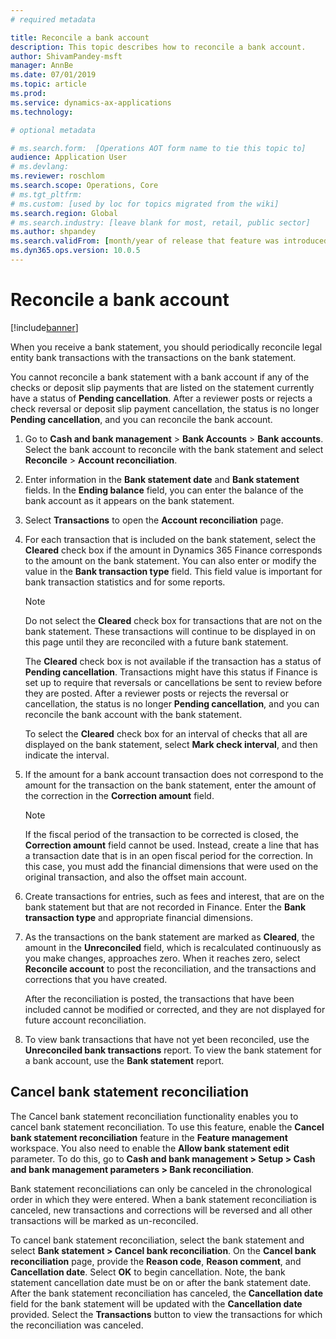 ```yaml
---
# required metadata

title: Reconcile a bank account
description: This topic describes how to reconcile a bank account.
author: ShivamPandey-msft
manager: AnnBe
ms.date: 07/01/2019
ms.topic: article
ms.prod: 
ms.service: dynamics-ax-applications
ms.technology: 

# optional metadata

# ms.search.form:  [Operations AOT form name to tie this topic to]
audience: Application User
# ms.devlang: 
ms.reviewer: roschlom
ms.search.scope: Operations, Core
# ms.tgt_pltfrm: 
# ms.custom: [used by loc for topics migrated from the wiki]
ms.search.region: Global
# ms.search.industry: [leave blank for most, retail, public sector]
ms.author: shpandey
ms.search.validFrom: [month/year of release that feature was introduced in, in format yyyy-mm-dd]
ms.dyn365.ops.version: 10.0.5
---
```


# Reconcile a bank account

[!include[banner](../includes/banner.md)]

When you receive a bank statement, you should periodically reconcile legal entity bank transactions with the transactions on the bank statement.

You cannot reconcile a bank statement with a bank account if any of the checks or deposit slip payments that are listed on the statement currently have a status of **Pending cancellation**. After a reviewer posts or rejects a check reversal or deposit slip payment cancellation, the status is no longer **Pending cancellation**, and you can reconcile the bank account.

1.  Go to **Cash and bank management** \> **Bank Accounts** \> **Bank accounts**. Select the bank account to reconcile with the bank statement and select **Reconcile** > **Account reconciliation**.

2.  Enter information in the **Bank statement date** and **Bank statement** fields. In the **Ending balance** field, you can enter the balance of the bank account as it appears on the bank statement.

3.  Select **Transactions** to open the **Account reconciliation** page.

4.  For each transaction that is included on the bank statement, select the **Cleared** check box if the amount in Dynamics 365 Finance corresponds to the amount on the bank statement. You can also enter or modify the value in the **Bank transaction type** field. This field value is important for bank transaction statistics and for some reports.
    

    > [!NOTE]
    > <P>Do not select the <STRONG>Cleared</STRONG> check box for transactions that are not on the bank statement. These transactions will continue to be displayed in on this page until they are reconciled with a future bank statement.</P>
    > <P>The <STRONG>Cleared</STRONG> check box is not available if the transaction has a status of <STRONG>Pending cancellation</STRONG>. Transactions might have this status if Finance is set up to require that reversals or cancellations be sent to review before they are posted. After a reviewer posts or rejects the reversal or cancellation, the status is no longer <STRONG>Pending cancellation</STRONG>, and you can reconcile the bank account with the bank statement.</P>

    
    To select the **Cleared** check box for an interval of checks that all are displayed on the bank statement, select **Mark check interval**, and then indicate the interval.

5.  If the amount for a bank account transaction does not correspond to the amount for the transaction on the bank statement, enter the amount of the correction in the **Correction amount** field.
    

    > [!NOTE]
    > <P>If the fiscal period of the transaction to be corrected is closed, the <STRONG>Correction amount</STRONG> field cannot be used. Instead, create a line that has a transaction date that is in an open fiscal period for the correction. In this case, you must add the financial dimensions that were used on the original transaction, and also the offset main account.</P>



6.  Create transactions for entries, such as fees and interest, that are on the bank statement but that are not recorded in Finance. Enter the **Bank transaction type** and appropriate financial dimensions.

7.  As the transactions on the bank statement are marked as **Cleared**, the amount in the **Unreconciled** field, which is recalculated continuously as you make changes, approaches zero. When it reaches zero, select **Reconcile account** to post the reconciliation, and the transactions and corrections that you have created.
    
    After the reconciliation is posted, the transactions that have been included cannot be modified or corrected, and they are not displayed for future account reconciliation.

8.  To view bank transactions that have not yet been reconciled, use the **Unreconciled bank transactions** report. To view the bank statement for a bank account, use the **Bank statement** report.

## Cancel bank statement reconciliation 

The Cancel bank statement reconciliation functionality enables you to cancel bank statement reconciliation. To use this feature, enable the **Cancel bank statement reconciliation** feature in the **Feature management** workspace. You also need to enable the **Allow bank statement edit** parameter. To do this, go to **Cash and bank management > Setup > Cash and bank management parameters > Bank reconciliation**.
 
Bank statement reconciliations can only be canceled in the chronological order in which they were entered. When a bank statement reconciliation is canceled, new transactions and corrections will be reversed and all other transactions will be marked as un-reconciled.
 
To cancel bank statement reconciliation, select the bank statement and select **Bank statement > Cancel bank reconciliation**. On the **Cancel bank reconciliation** page, provide the **Reason code**, **Reason comment**, and **Cancellation date**. Select **OK** to begin cancellation. Note, the bank statement cancellation date must be on or after the bank statement date. After the bank statement reconciliation has canceled, the **Cancellation date** field for the bank statement will be updated with the **Cancellation date** provided. Select the **Transactions** button to view the transactions for which the reconciliation was canceled.

